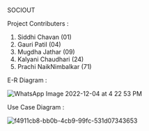 
SOCIOUT

Project Contributers :
1. Siddhi Chavan (01) 
2. Gauri Patil (04)
3. Mugdha Jathar (09)
4. Kalyani Chaudhari (24)
5. Prachi NaikNimbalkar (71)

E-R Diagram :

![WhatsApp Image 2022-12-04 at 4 22 53 PM](https://user-images.githubusercontent.com/83328459/205486890-6edcc656-3a2f-47b8-82b9-8328a9129dac.jpeg)

Use Case Diagram :

![f4911cb8-bb0b-4cb9-99fc-531d07343653](https://user-images.githubusercontent.com/83328459/205497094-c57531e6-6a7f-46e4-a39c-d0bd118af54d.jpg)
